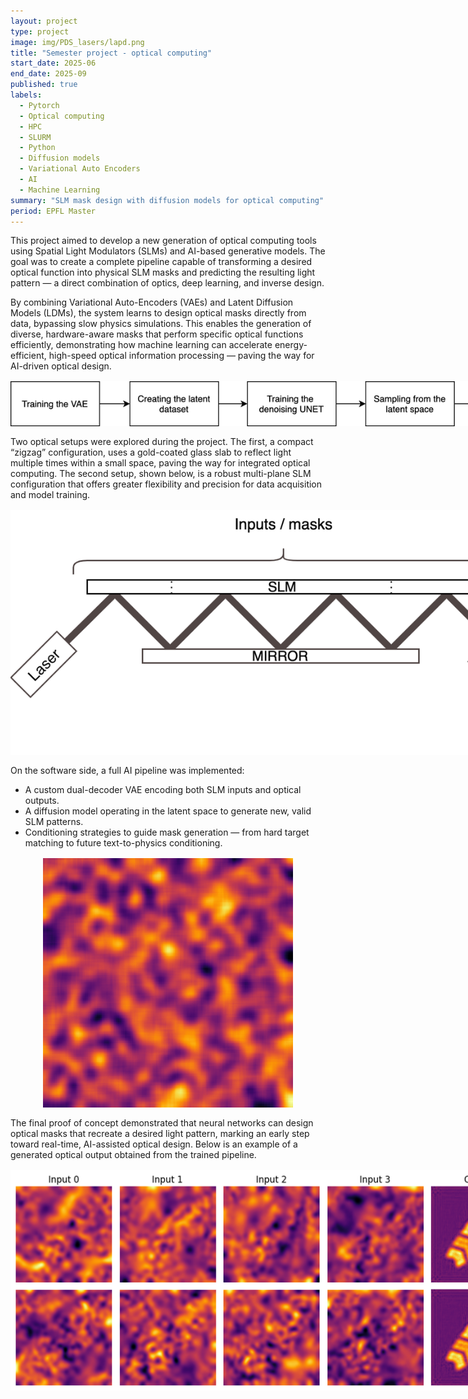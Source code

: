 ```yaml
---
layout: project
type: project
image: img/PDS_lasers/lapd.png
title: "Semester project - optical computing"
start_date: 2025-06
end_date: 2025-09
published: true
labels:
  - Pytorch
  - Optical computing
  - HPC
  - SLURM
  - Python
  - Diffusion models
  - Variational Auto Encoders
  - AI
  - Machine Learning
summary: "SLM mask design with diffusion models for optical computing"
period: EPFL Master
---
```


<div class="container py-3">
<p>
This project aimed to develop a new generation of optical computing tools using Spatial Light Modulators (SLMs) and AI-based generative models.  
The goal was to create a complete pipeline capable of transforming a desired optical function into physical SLM masks and predicting the resulting light pattern — a direct combination of optics, deep learning, and inverse design.
</p>

<p>
By combining Variational Auto-Encoders (VAEs) and Latent Diffusion Models (LDMs), the system learns to design optical masks directly from data, bypassing slow physics simulations.  
This enables the generation of diverse, hardware-aware masks that perform specific optical functions efficiently, demonstrating how machine learning can accelerate energy-efficient, high-speed optical information processing — paving the way for AI-driven optical design.
</p>

<p align="center">
  <img src="../img/PDS_lasers/pipeline.png" alt="Pipeline overview showing the connection between the VAE, diffusion model, and conditioning strategy." style="max-width: 900px; margin: 1rem auto; display:block;">
</p>

<p>
Two optical setups were explored during the project.  
The first, a compact “zigzag” configuration, uses a gold-coated glass slab to reflect light multiple times within a small space, paving the way for integrated optical computing.  
The second setup, shown below, is a robust multi-plane SLM configuration that offers greater flexibility and precision for data acquisition and model training.
</p>

<p align="center">
  <img src="../img/PDS_lasers/setup projet 2.2.png" alt="Optical setup with laser, SLM, mirror, and camera used for multi-plane optical data acquisition." style="max-width: 900px; margin: 1rem auto; display:block;">
</p>

<p>
On the software side, a full AI pipeline was implemented:
</p>
<ul>
  <li>A custom dual-decoder VAE encoding both SLM inputs and optical outputs.</li>
  <li>A diffusion model operating in the latent space to generate new, valid SLM patterns.</li>
  <li>Conditioning strategies to guide mask generation — from hard target matching to future text-to-physics conditioning.</li>
</ul>

<p align="center">
  <img src="../img/PDS_lasers/small_feat.png" alt="Example input SLM mask showing small feature patterns used for training." style="max-width: 400px; margin: 1rem auto; display:block;">
</p>

<p>
The final proof of concept demonstrated that neural networks can design optical masks that recreate a desired light pattern, marking an early step toward real-time, AI-assisted optical design.  
Below is an example of a generated optical output obtained from the trained pipeline.
</p>

<p align="center">
  <img src="../img/PDS_lasers/output_surf.png" alt="Example of optical output generated by the AI pipeline using SLM masks." style="max-width: 1000px; margin: 1rem auto; display:block;">
</p>
</div>